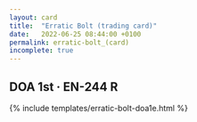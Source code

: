 ```yaml
---
layout: card
title:  "Erratic Bolt (trading card)"
date:   2022-06-25 08:44:00 +0100
permalink: erratic-bolt_(card)
incomplete: true
---
```


## DOA 1st &middot; EN-244 R

{% include templates/erratic-bolt-doa1e.html %}